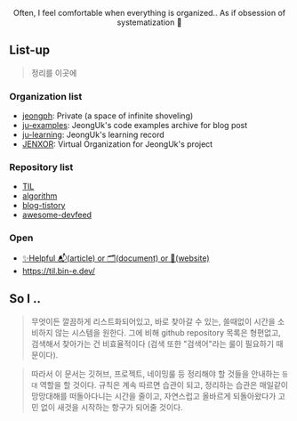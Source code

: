 <div align=center>

Often, I feel comfortable when everything is organized.. As if obsession of systematization 🤣

</div>

## List-up

> 정리를 이곳에

### Organization list

- [jeongph](https://github.com/jeongph): Private (a space of infinite shoveling)
- [ju-examples](https://github.com/ju-examples): JeongUk's code examples archive for blog post
- [ju-learning](https://github.com/ju-learning): JeongUk's learning record
- [JENXOR](https://github.com/jenxor): Virtual Organization for JeongUk's project


### Repository list

- [TIL](https://github.com/bin-e/TIL)
- [algorithm](https://github.com/bin-e/algorithm)
- [blog-tistory](https://github.com/bin-e/blog-tistory)
- [awesome-devfeed](https://github.com/bin-e/awesome-devfeed)

### Open

- [✨Helpful 📬(article) or 🗂(document) or 📱(website)](https://helper.jeongph.dev/)
- https://til.bin-e.dev/

<!--
이걸 어떻게 기록해야 할지 모르겠음;
일단 github repository 정렬이 개판이기때문에 설명란에 구분을 좀 넣어서 프로젝트를 구분해보기로 시도
현재 DoAI:: dev-book:: Jeong-Uk:: 이런식으로 프로젝트 구분을 해둠. 여기 강의관련된거 추가해야함.
-->

## So I ..
> 무엇이든 깔끔하게 리스트화되어있고, 바로 찾아갈 수 있는, 쓸때없이 시간을 소비하지 않는 시스템을 원한다.
> 그에 비해 github repository 목록은 형편없고, 검색해서 찾아가는 건 비효율적이다 (검색 또한 "검색어"라는 룰이 필요하기 때문이다).

> 따라서 이 문서는 깃허브, 프로젝트, 네이밍룰 등 정리해야 할 것들을 안내하는 `등대` 역할을 할 것이다.
> 규칙은 계속 따르면 습관이 되고, 정리하는 습관은 매일같이 망망대해를 떠돌아다니는 시간을 줄이고, 자연스럽고 올바르게 되돌아왔다가 고민 없이 새것을 시작하는 항구가 되어줄 것이다.
